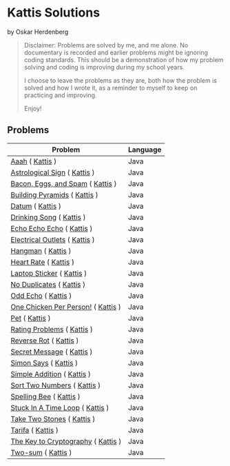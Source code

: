 <h1>Kattis Solutions</h1>

by Oskar Herdenberg

>Disclaimer:
>Problems are solved by me, and me alone.
>No documentary is recorded and earlier problems might be ignoring coding standards.
>This should be a demonstration of how my problem solving and coding is improving during my school years.
>
>I choose to leave the problems as they are, both how the problem is solved and how I wrote it, as a reminder to myself to keep on practicing and improving.
>
>Enjoy!

<H2>Problems</H2>

| Problem                                                                                                                                         | Language |
|-------------------------------------------------------------------------------------------------------------------------------------------------|---------|
| [Aaah](https://github.com/Oggilit0/Kattis/blob/main/src/Aaah.java) ( [Kattis](https://open.kattis.com/problems/aaah) )                                  | Java    |
| [Astrological Sign](https://github.com/Oggilit0/Kattis/blob/main/src/AstrologicalSign.java) ( [Kattis](https://open.kattis.com/problems/astrologicalsign) ) | Java    |
| [Bacon, Eggs, and Spam](https://github.com/Oggilit0/Kattis/blob/main/src/BaconEggsSpam.java) ( [Kattis](https://open.kattis.com/problems/baconeggsandspam) )        | Java    |
| [Building Pyramids](https://github.com/Oggilit0/Kattis/blob/main/src/BuildingPyramids.java) ( [Kattis](https://open.kattis.com/problems/pyramids) )         | Java    |
| [Datum](https://github.com/Oggilit0/Kattis/blob/main/src/Datum.java) ( [Kattis](https://open.kattis.com/problems/datum) )                                | Java    |
| [Drinking Song](https://github.com/Oggilit0/Kattis/blob/main/src/DrinkingSong.java) ( [Kattis](https://open.kattis.com/problems/drinkingsong) )                         | Java    |
| [Echo Echo Echo](https://github.com/Oggilit0/Kattis/blob/main/src/EchoEchoEcho.java) ( [Kattis](https://open.kattis.com/problems/echoechoecho) )                        | Java    |
| [Electrical Outlets](https://github.com/Oggilit0/Kattis/blob/main/src/ElectricalOutlets.java) ( [Kattis](https://open.kattis.com/problems/electricaloutlets) )                    | Java    |
| [Hangman](https://github.com/Oggilit0/Kattis/blob/main/src/Hangman.java) ( [Kattis](https://open.kattis.com/problems/hangman) )                               | Java    |
| [Heart Rate](https://github.com/Oggilit0/Kattis/blob/main/src/HeartRate.java) ( [Kattis](https://open.kattis.com/problems/heartrate) )                            | Java    |
| [Laptop Sticker](https://github.com/Oggilit0/Kattis/blob/main/src/LaptopSticker.java) ( [Kattis](https://open.kattis.com/problems/laptopsticker) )                        | Java    |
| [No Duplicates](https://github.com/Oggilit0/Kattis/blob/main/src/NoDuplicates.java) ( [Kattis](https://open.kattis.com/problems/nodup) )                         | Java    |
| [Odd Echo](https://github.com/Oggilit0/Kattis/blob/main/src/OddEcho.java) ( [Kattis](https://open.kattis.com/problems/oddecho) )                              | Java    |
| [One Chicken Per Person!](https://github.com/Oggilit0/Kattis/blob/main/src/OneChickenPerPerson.java) ( [Kattis](https://open.kattis.com/problems/onechicken) )               | Java    |
| [Pet](https://github.com/Oggilit0/Kattis/blob/main/src/Pet.java) ( [Kattis](https://open.kattis.com/problems/pet) )                                   | Java    |
| [Rating Problems](https://github.com/Oggilit0/Kattis/blob/main/src/RatingProblems.java) ( [Kattis](https://open.kattis.com/problems/ratingproblems) )                       | Java    |
| [Reverse Rot](https://github.com/Oggilit0/Kattis/blob/main/src/ReverseRot.java) ( [Kattis](https://open.kattis.com/problems/reverserot) )                           | Java    |
| [Secret Message](https://github.com/Oggilit0/Kattis/blob/main/src/SecretMessage.java) ( [Kattis](https://open.kattis.com/problems/secretmessage) )                        | Java    |
| [Simon Says](https://github.com/Oggilit0/Kattis/blob/main/src/SimonSays.java) ( [Kattis](https://open.kattis.com/problems/simonsays) )                            | Java    |
| [Simple Addition](https://github.com/Oggilit0/Kattis/blob/main/src/SimpleAddition.java) ( [Kattis](https://open.kattis.com/problems/simpleaddition) )                       | Java    |
| [Sort Two Numbers](https://github.com/Oggilit0/Kattis/blob/main/src/SortTwoNumbers.java) ( [Kattis](https://open.kattis.com/problems/sorttwonumbers) )                      | Java    |
| [Spelling Bee](https://github.com/Oggilit0/Kattis/blob/main/src/SpellingBee.java) ( [Kattis](https://open.kattis.com/problems/spellingbee) )                          | Java    |
| [Stuck In A Time Loop](https://github.com/Oggilit0/Kattis/blob/main/src/StuckInATimeLoop.java) ( [Kattis](https://open.kattis.com/problems/timeloop) )                  | Java    |
| [Take Two Stones](https://github.com/Oggilit0/Kattis/blob/main/src/TakeTwoStones.java) ( [Kattis](https://open.kattis.com/problems/twostones) )                       | Java    |
| [Tarifa](https://github.com/Oggilit0/Kattis/blob/main/src/Tarifa.java) ( [Kattis](https://open.kattis.com/problems/tarifa) )                                | Java    |
| [The Key to Cryptography](https://github.com/Oggilit0/Kattis/blob/main/src/TheKeyToCryptography.java) ( [Kattis](https://open.kattis.com/problems/keytocrypto) )               | Java    |
| [Two-sum](https://github.com/Oggilit0/Kattis/blob/main/src/TwoSum.java) ( [Kattis](https://open.kattis.com/problems/twosum) )                               | Java    |

